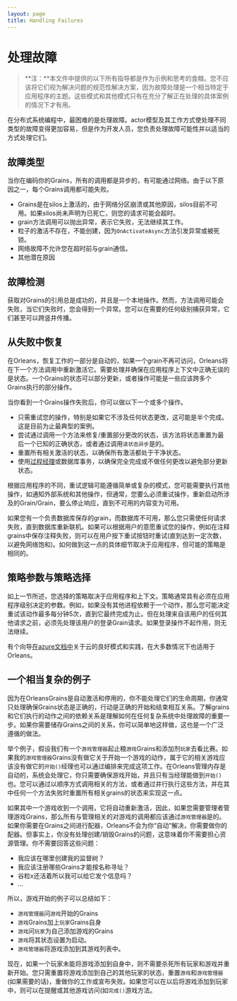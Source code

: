 ```yaml
---
layout: page
title: Handling Failures
---
```


# 处理故障

> **注：**本文件中提供的以下所有指导都是作为示例和思考的食粮。您不应该将它们视为解决问题的规范性解决方案，因为故障处理是一个相当特定于应用程序的主题。这些模式和其他模式只有在充分了解正在处理的具体案例的情况下才有用。

在分布式系统编程中，最困难的是处理故障。actor模型及其工作方式使处理不同类型的故障变得更加容易，但是作为开发人员，您负责处理故障可能性并以适当的方式处理它们。

## 故障类型

当你在编码你的Grains，所有的调用都是异步的，有可能通过网络。由于以下原因之一，每个Grains调用都可能失败。

-   Grains是在silos上激活的，由于网络分区崩溃或其他原因，silos目前不可用。如果silos尚未声明为已死亡，则您的请求可能会超时。
-   grain方法调用可以抛出异常，表示它失败，无法继续其工作。
-   粒子的激活不存在，不能创建，因为`OnActivateAsync`方法引发异常或被死锁。
-   网络故障不允许您在超时前与grain通信。
-   其他潜在原因

## 故障检测

获取对Grains的引用总是成功的，并且是一个本地操作。然而，方法调用可能会失败，当它们失败时，您会得到一个异常。您可以在需要的任何级别捕获异常，它们甚至可以跨竖井传播。

## 从失败中恢复

在Orleans，恢复工作的一部分是自动的，如果一个grain不再可访问，Orleans将在下一个方法调用中重新激活它。需要处理并确保在应用程序上下文中正确无误的是状态。一个Grains的状态可以部分更新，或者操作可能是一些应该跨多个Grains执行的部分操作。

当你看到一个Grains操作失败后，你可以做以下一个或多个操作。

-   只需重试您的操作，特别是如果它不涉及任何状态更改，这可能是半个完成。这是目前为止最典型的案例。
-   尝试通过调用一个方法来修复/重置部分更改的状态，该方法将状态重置为最后一个已知的正确状态，或者通过调用`读状态异步`是的。
-   重置所有相关激活的状态，以确保所有激活都处于干净状态。
-   使用[过程经理](https://msdn.microsoft.com/en-us/library/jj591569.aspx)或数据库事务，以确保完全完成或不做任何更改以避免部分更新状态。

根据应用程序的不同，重试逻辑可能遵循简单或复杂的模式，您可能需要执行其他操作，如通知外部系统和其他操作，但通常，您要么必须重试操作，重新启动所涉及的Grain/Grain，要么停止响应，直到不可用的内容变为可用。

如果您有一个负责数据库保存的grain，而数据库不可用，那么您只需使任何请求失败，直到数据库重新联机。如果可以根据用户的意愿重试您的操作，例如在注释grains中保存注释失败，则可以在用户按下重试按钮时重试(直到达到一定次数，以避免网络饱和)。如何做到这一点的具体细节取决于应用程序，但可能的策略是相同的。

## 策略参数与策略选择

如上一节所述，您选择的策略取决于应用程序和上下文。策略通常具有必须在应用程序级别决定的参数。例如，如果没有其他进程依赖于一个动作，那么您可能决定重试该动作最多每分钟5次，直到它最终完成为止。但在处理来自该用户的任何其他请求之前，必须先处理该用户的登录Grain请求。如果登录操作不起作用，则无法继续。

有个向导[在azure文档中](https://docs.microsoft.com/en-us/azure/architecture/patterns/)关于云的良好模式和实践，在大多数情况下也适用于Orleans。

## 一个相当复杂的例子

因为在OrleansGrains是自动激活和停用的，你不能处理它们的生命周期，你通常只处理确保Grains状态是正确的，行动是正确的开始和结束相互关系。了解grains和它们执行的动作之间的依赖关系是理解如何在任何复杂系统中处理故障的重要一步。如果你需要储存Grains之间的关系，你可以简单地这样做，这也是一个广泛遵循的做法。

举个例子，假设我们有一个`游戏管理器`起止粮`游戏`Grains和添加剂`玩家`去看比赛。如果我的`游戏管理器`Grains没有做它关于开始一个游戏的动作，属于它的相关游戏应该没有做它的`开始()`经理也可以通过编排来完成这项工作。在Orleans管理内存是自动的，系统会处理它，你只需要确保游戏开始，并且只有当经理能做到`开始()`也。您可以通过以顺序方式调用相关的方法，或者通过并行执行这些方法，并在其中任何一个方法失败时重置所有相关grains的状态来实现这一点。

如果其中一个游戏收到一个调用，它将自动重新激活，因此，如果您需要管理者管理游戏Grains，那么所有与管理相关的对游戏的调用都应该通过`游戏管理器`是的。如果你需要在Grains之间进行配器，Orleans不会为你“自动”解决，你需要做你的配器。但事实上，你没有处理创建/销毁Grains的问题，这意味着你不需要担心资源管理。你不需要回答这些问题：

-   我应该在哪里创建我的监督树？
-   我应该注册哪些Grains才能按名称寻址？
-   谷粒x还活着所以我可以给它发个信息吗？
-   …

所以，游戏开始的例子可以总结如下：

-   `游戏管理器`问`游戏`开始的Grains
-   `游戏`Grains加上`玩家`Grains自身
-   `游戏`问`玩家`为自己添加游戏的Grains
-   `游戏`将其状态设置为启动。
-   `游戏管理器`将游戏添加到其游戏列表中。

现在，如果一个玩家未能将游戏添加到自身中，则不需要杀死所有玩家和游戏并重新开始。您只需重置将游戏添加到自己的其他玩家的状态，重置`游戏`和`游戏管理器`(如果需要的话)，重做你的工作或宣布失败。如果您可以在以后将游戏添加到玩家中，则可以在提醒或其他游戏访问(如`完成()`游戏方法。
